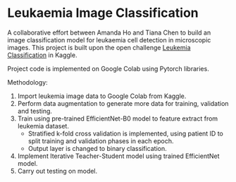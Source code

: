 # Leukaemia Image Classification

A collaborative effort between Amanda Ho and Tiana Chen to build an image classification model for leukaemia cell detection in microscopic images. This project is built upon the open challenge [Leukemia Classification](https://www.kaggle.com/andrewmvd/leukemia-classification) in Kaggle.

Project code is implemented on Google Colab using Pytorch libraries.

Methodology:
1. Import leukemia image data to Google Colab from Kaggle.
2. Perform data augmentation to generate more data for training, validation and testing.
3. Train using pre-trained EfficientNet-B0 model to feature extract from leukemia dataset. 
    - Stratified k-fold cross validation is implemented, using patient ID to split training and validation phases in each epoch.
    - Output layer is changed to binary classification.
5. Implement Iterative Teacher-Student model using trained EfficientNet model.
6. Carry out testing on model.
